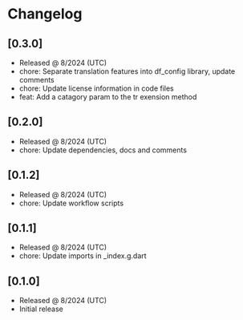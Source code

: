 # Changelog

## [0.3.0]

- Released @ 8/2024 (UTC)
- chore: Separate translation features into df_config library, update comments
- chore: Update license information in code files
- feat: Add a catagory param to the tr exension method

## [0.2.0]

- Released @ 8/2024 (UTC)
- chore: Update dependencies, docs and comments

## [0.1.2]

- Released @ 8/2024 (UTC)
- chore: Update workflow scripts

## [0.1.1]

- Released @ 8/2024 (UTC)
- chore: Update imports in \_index.g.dart

## [0.1.0]

- Released @ 8/2024 (UTC)
- Initial release
